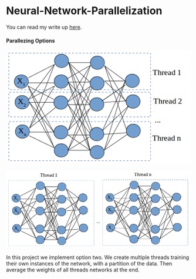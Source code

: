 # Neural-Network-Parallelization

You can read my write up [here](https://github.com/jordanott/Neural-Network-Parallelization/blob/master/neural_network_parallelization.pdf).

#### Parallezing Options ####  
![AltText](https://github.com/jordanott/Neural-Network-Parallelization/blob/master/images/layer_parallel.png)  

![AltText](https://github.com/jordanott/Neural-Network-Parallelization/blob/master/images/net_parallel.png)  

In this project we implement option two. We create multiple threads training their own instances of the network, with a partition of the data. Then average the weights of all threads networks at the end. 

